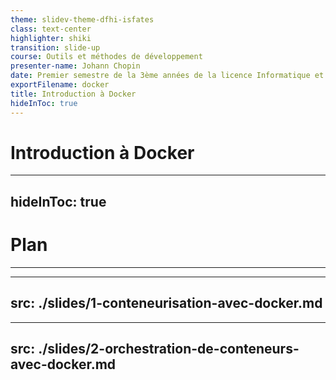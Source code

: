 ```yaml
---
theme: slidev-theme-dfhi-isfates
class: text-center
highlighter: shiki
transition: slide-up
course: Outils et méthodes de développement
presenter-name: Johann Chopin
date: Premier semestre de la 3ème années de la licence Informatique et ingénierie du web.
exportFilename: docker
title: Introduction à Docker
hideInToc: true
---
```


# <mdi-docker /> Introduction à Docker

---
hideInToc: true
---

# Plan
<Hr />

<Plan columns="4"/>

---
src: ./slides/1-conteneurisation-avec-docker.md
---

---
src: ./slides/2-orchestration-de-conteneurs-avec-docker.md
---

